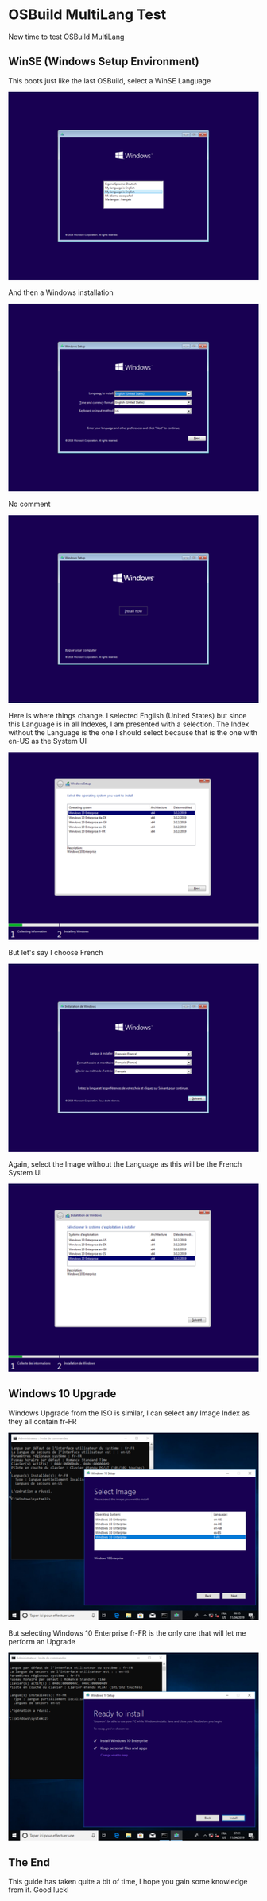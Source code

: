 # OSBuild MultiLang Test

Now time to test OSBuild MultiLang

## WinSE \(Windows Setup Environment\)

This boots just like the last OSBuild, select a WinSE Language

![](../../../../.gitbook/assets/image%20%28204%29.png)

And then a Windows installation

![](../../../../.gitbook/assets/image%20%28341%29.png)

No comment

![](../../../../.gitbook/assets/image%20%28314%29.png)

Here is where things change.  I selected English \(United States\) but since this Language is in all Indexes, I am presented with a selection.  The Index without the Language is the one I should select because that is the one with en-US as the System UI

![](../../../../.gitbook/assets/image%20%2874%29.png)

But let's say I choose French

![](../../../../.gitbook/assets/image%20%28191%29.png)

Again, select the Image without the Language as this will be the French System UI

![](../../../../.gitbook/assets/image%20%28239%29.png)

## Windows 10 Upgrade

Windows Upgrade from the ISO is similar, I can select any Image Index as they all contain fr-FR

![](../../../../.gitbook/assets/image%20%28362%29.png)

But selecting Windows 10 Enterprise fr-FR is the only one that will let me perform an Upgrade

![](../../../../.gitbook/assets/image%20%2828%29.png)

## The End

This guide has taken quite a bit of time, I hope you gain some knowledge from it.  Good luck!

